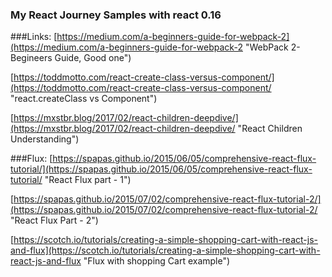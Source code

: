 ### My React Journey  Samples with react 0.16

###Links:
[https://medium.com/a-beginners-guide-for-webpack-2](https://medium.com/a-beginners-guide-for-webpack-2 "WebPack  2- Begineers Guide, Good one")

[https://toddmotto.com/react-create-class-versus-component/](https://toddmotto.com/react-create-class-versus-component/ "react.createClass vs Component")

[https://mxstbr.blog/2017/02/react-children-deepdive/](https://mxstbr.blog/2017/02/react-children-deepdive/ "React Children Understanding")

###Flux: 
[https://spapas.github.io/2015/06/05/comprehensive-react-flux-tutorial/](https://spapas.github.io/2015/06/05/comprehensive-react-flux-tutorial/ "React Flux part - 1")

[https://spapas.github.io/2015/07/02/comprehensive-react-flux-tutorial-2/](https://spapas.github.io/2015/07/02/comprehensive-react-flux-tutorial-2/ "React Flux Part - 2")

[https://scotch.io/tutorials/creating-a-simple-shopping-cart-with-react-js-and-flux](https://scotch.io/tutorials/creating-a-simple-shopping-cart-with-react-js-and-flux "Flux with shopping Cart example")


